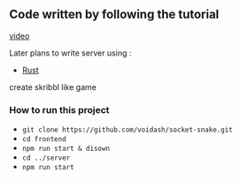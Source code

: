 ## Code written by following the tutorial
[video](https://www.youtube.com/watch?v=ppcBIHv_ZPs)

Later plans
to write server using :
- [Rust](https://docs.rs/websocket/latest/websocket/)

create skribbl like game



### How to run this project

- `git clone https://github.com/voidash/socket-snake.git`
- `cd frontend`
- `npm run start & disown`
- `cd ../server`
- `npm run start`













